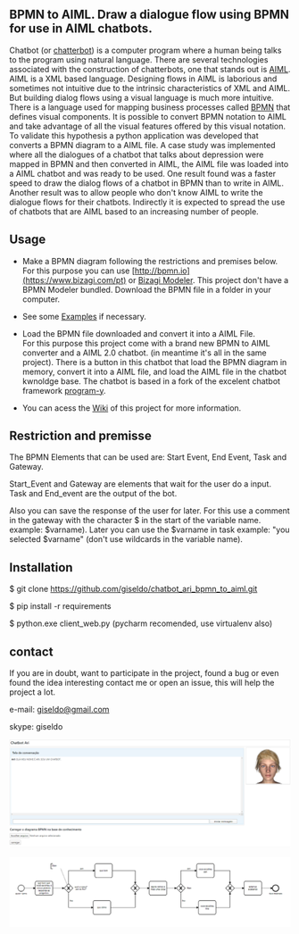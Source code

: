 ## BPMN to AIML. Draw a dialogue flow using BPMN for use in AIML chatbots.

Chatbot (or [chatterbot](http://www.simonlaven.com/)) is a computer program where a human being talks to the program using natural language. 
There are several technologies associated with the construction of chatterbots, one that stands out is [AIML](http://www.aiml.foundation/). AIML is a XML based language.
Designing flows in AIML is laborious and sometimes not intuitive due to the intrinsic characteristics of XML and AIML.
But building dialog flows using a visual language is much more intuitive.
There is a language used for mapping business processes called [BPMN](http://www.bpmn.org/) that defines visual components.
It is possible to convert BPMN notation to AIML and take advantage of all the visual features offered by this visual notation.
To validate this hypothesis a python application was developed that converts a BPMN diagram to a AIML file.
A case study was implemented where all the dialogues of a chatbot that talks about depression were mapped in BPMN and then converted in AIML, the AIML file was loaded into a AIML chatbot and was ready to be used.
One result found was a faster speed to draw the dialog flows of a chatbot in BPMN than to write in AIML.
Another result was to allow people who don't know AIML to write the dialogue flows for their chatbots.
Indirectly it is expected to spread the use of chatbots that are AIML based to an increasing number of people.

## Usage

- Make a BPMN diagram following the restrictions and premises below. 
For this purpose you can use [http://bpmn.io](https://www.bizagi.com/pt) or [Bizagi Modeler](https://www.bizagi.com/pt). This project don't have a BPMN Modeler bundled.
Download the BPMN file in a folder in your computer.

- See some [Examples](https://github.com/giseldo/chatdepressao/tree/master/exemplos) if necessary.

- Load the BPMN file downloaded and convert it into a AIML File.  
For this purpose this project come with a brand new BPMN to AIML converter and a AIML 2.0 chatbot. (in meantime it's all in the same project). 
There is a button in this chatbot that load the BPMN diagram in memory, convert it into a AIML file, and load the AIML file in the chatbot kwnoldge base. 
The chatbot is based in a fork of the excelent chatbot framework [program-y](https://github.com/keiffster/program-y). 

- You can acess the [Wiki](https://github.com/giseldo/chatbot_ari_bpmn_to_aiml/wiki) of this project for more information.

## Restriction and premisse

The BPMN Elements that can be used are: Start Event, End Event, Task and Gateway.

Start_Event and Gateway are elements that wait for the user do a input. Task and End_event are the output of the bot.

Also you can save the response of the user for later. For this use a comment in the gateway with the character $ in the start of the variable name. example: $varname). 
Later you can use the $varname in task example: "you selected $varname" (don't use wildcards in the variable name).

## Installation

$ git clone https://github.com/giseldo/chatbot_ari_bpmn_to_aiml.git 

$ pip install -r requirements

$ python.exe client_web.py  (pycharm recomended, use virtualenv also)

## contact

If you are in doubt, want to participate in the project, found a bug or even found the idea interesting contact me or open an issue, this will help the project a lot.
 
e-mail: giseldo@gmail.com

skype: giseldo

![tela do chatbot](./tela_chatbot.png)

![Diagrama BPM](./viewer.png)

